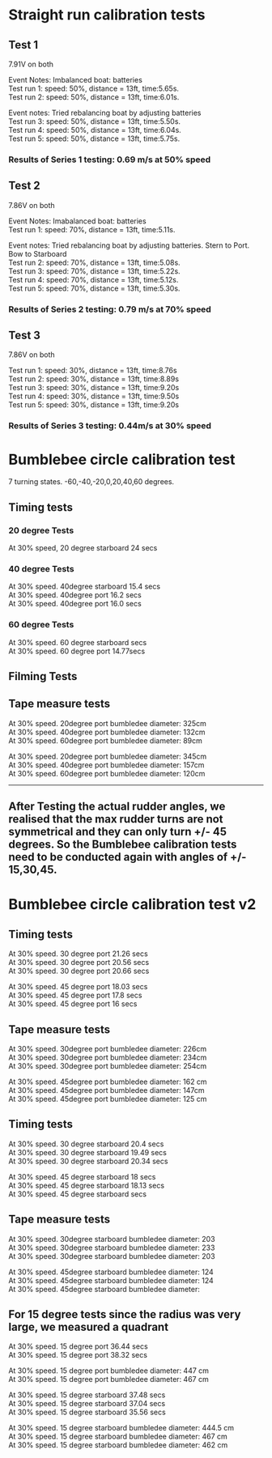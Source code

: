 # Straight run calibration tests

## Test 1 

7.91V on both

Event Notes: Imbalanced boat: batteries \
Test run 1: speed: 50%, distance = 13ft, time:5.65s.\
Test run 2: speed: 50%, distance = 13ft, time:6.01s.

Event notes: Tried rebalancing boat by adjusting batteries\
Test run 3: speed: 50%, distance = 13ft, time:5.50s.\
Test run 4: speed: 50%, distance = 13ft, time:6.04s.\
Test run 5: speed: 50%, distance = 13ft, time:5.75s.

### Results of Series 1 testing: 0.69 m/s at 50% speed

## Test 2 

7.86V on both

Event Notes: Imabalanced boat: batteries \
Test run 1: speed: 70%, distance = 13ft, time:5.11s. 

Event notes: Tried rebalancing boat by adjusting batteries. Stern to Port. Bow to Starboard \
Test run 2: speed: 70%, distance = 13ft, time:5.08s.\
Test run 3: speed: 70%, distance = 13ft, time:5.22s.\
Test run 4: speed: 70%, distance = 13ft, time:5.12s.\
Test run 5: speed: 70%, distance = 13ft, time:5.30s.

### Results of Series 2 testing: 0.79 m/s at 70% speed

## Test 3 

7.86V on both

Test run 1: speed: 30%, distance = 13ft, time:8.76s <br/>
Test run 2: speed: 30%, distance = 13ft, time:8.89s <br/>
Test run 3: speed: 30%, distance = 13ft, time:9.20s <br/>
Test run 4: speed: 30%, distance = 13ft, time:9.50s <br/>
Test run 5: speed: 30%, distance = 13ft, time:9.20s 

### Results of Series 3 testing: 0.44m/s at 30% speed


# Bumblebee circle calibration test

7 turning states. -60,-40,-20,0,20,40,60 degrees.

## Timing tests
### 20 degree Tests
At 30% speed, 20 degree starboard 24 secs

### 40 degree Tests
At 30% speed. 40degree starboard 15.4 secs  <br/>
At 30% speed. 40degree port 16.2 secs <br/>
At 30% speed. 40degree port 16.0 secs <br/>


### 60 degree Tests
At 30% speed. 60 degree starboard secs <br/>
At 30% speed. 60 degree port 14.77secs <br/>


## Filming Tests

## Tape measure tests
At 30% speed. 20degree port bumbledee diameter: 325cm  <br/>
At 30% speed. 40degree port bumbledee diameter: 132cm  <br/>
At 30% speed. 60degree port bumbledee diameter: 89cm  <br/>


At 30% speed. 20degree port bumbledee diameter: 345cm  <br/>
At 30% speed. 40degree port bumbledee diameter: 157cm  <br/>
At 30% speed. 60degree port bumbledee diameter: 120cm  <br/>

-----------------------------------------------------------------------------------
## After Testing the actual rudder angles, we realised that the max rudder turns are not symmetrical and they can only turn +/- 45 degrees. So the Bumblebee calibration tests need to be conducted again with angles of +/- 15,30,45.

# Bumblebee circle calibration test v2

## Timing tests

At 30% speed. 30 degree port 21.26 secs <br/>
At 30% speed. 30 degree port 20.56 secs <br/>
At 30% speed. 30 degree port 20.66 secs

At 30% speed. 45 degree port 18.03 secs <br/>
At 30% speed. 45 degree port 17.8 secs <br/>
At 30% speed. 45 degree port 16 secs

## Tape measure tests
At 30% speed. 30degree port bumbledee diameter: 226cm  <br/>
At 30% speed. 30degree port bumbledee diameter: 234cm  <br/>
At 30% speed. 30degree port bumbledee diameter: 254cm

At 30% speed. 45degree port bumbledee diameter: 162 cm  <br/>
At 30% speed. 45degree port bumbledee diameter: 147cm  <br/>
At 30% speed. 45degree port bumbledee diameter: 125 cm

## Timing tests

At 30% speed. 30 degree starboard  20.4 secs <br/>
At 30% speed. 30 degree starboard  19.49 secs <br/>
At 30% speed. 30 degree starboard 20.34 secs

At 30% speed. 45 degree starboard 18 secs <br/>
At 30% speed. 45 degree starboard 18.13 secs <br/>
At 30% speed. 45 degree starboard  secs

## Tape measure tests
At 30% speed. 30degree starboard bumbledee diameter: 203  <br/>
At 30% speed. 30degree starboard bumbledee diameter: 233  <br/>
At 30% speed. 30degree starboard bumbledee diameter: 203

At 30% speed. 45degree starboard bumbledee diameter:  124 <br/>
At 30% speed. 45degree starboard bumbledee diameter:  124 <br/>
At 30% speed. 45degree starboard bumbledee diameter: 


## For 15 degree tests since the radius was very large, we measured a quadrant
At 30% speed. 15 degree port  36.44 secs <br/>
At 30% speed. 15 degree port  38.32 secs 

At 30% speed. 15 degree port bumbledee diameter: 447 cm <br/>
At 30% speed. 15 degree port bumbledee diameter: 467 cm

At 30% speed. 15 degree starboard  37.48 secs <br/>
At 30% speed. 15 degree starboard  37.04 secs <br/>
At 30% speed. 15 degree starboard 35.56 secs

At 30% speed. 15 degree starboard bumbledee diameter: 444.5 cm <br/>
At 30% speed. 15 degree starboard bumbledee diameter: 467 cm  <br/>
At 30% speed. 15 degree starboard bumbledee diameter: 462 cm
